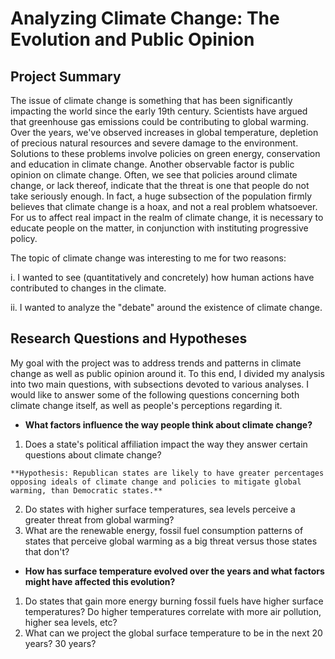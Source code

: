 # Analyzing Climate Change: The Evolution and Public Opinion

## Project Summary

The issue of climate change is something that has been significantly impacting the world since the early 19th century. Scientists have argued that greenhouse gas emissions could be contributing to global warming. Over the years, we've observed increases in global temperature, depletion of precious natural resources and severe damage to the environment. Solutions to these problems involve policies on green energy, conservation and education in climate change. Another observable factor is public opinion on climate change. Often, we see that policies around climate change, or lack thereof, indicate that the threat is one that people do not take seriously enough. In fact, a huge subsection of the population firmly believes that climate change is a hoax, and not a real problem whatsoever. For us to affect real impact in the realm of climate change, it is necessary to educate people on the matter, in conjunction with instituting progressive policy.

The topic of climate change was interesting to me for two reasons: 

i. I wanted to see (quantitatively and concretely) how human actions have contributed to changes in the climate.

ii. I wanted to analyze the "debate" around the existence of climate change.

## Research Questions and Hypotheses

My goal with the project was to address trends and patterns in climate change as well as public opinion around it. To this end, I divided my analysis into two main questions, with subsections devoted to various analyses. I would like to answer some of the following questions concerning both climate change itself, as well as people's perceptions regarding it.


*   **What factors influence the way people think about climate change?**


1.   Does a state's political affiliation impact the way they answer certain questions about climate change?

    **Hypothesis: Republican states are likely to have greater percentages opposing ideals of climate change and policies to mitigate global warming, than Democratic states.** 
2.   Do states with higher surface temperatures, sea levels perceive a greater threat from global warming?
3.   What are the renewable energy, fossil fuel consumption patterns of states that perceive global warming as a big threat versus those states that don't?

*   **How has surface temperature evolved over the years and what factors might have affected this evolution?**

1.   Do states that gain more energy burning fossil fuels have higher surface temperatures? Do higher temperatures correlate with more air pollution, higher sea levels, etc?
2.   What can we project the global surface temperature to be in the next 20 years? 30 years?
